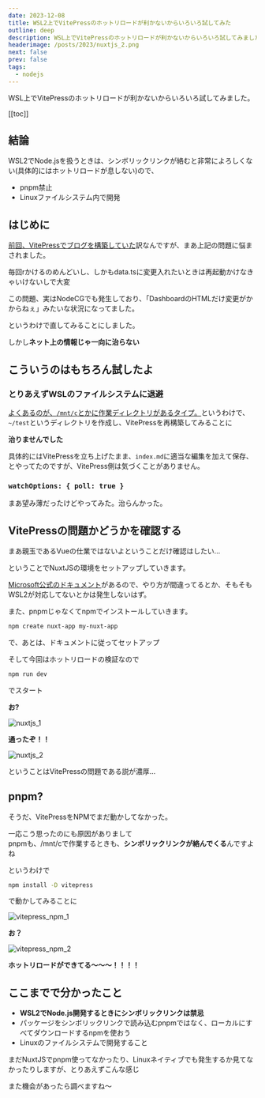 ```yaml
---
date: 2023-12-08
title: WSL2上でVitePressのホットリロードが利かないからいろいろ試してみた
outline: deep
description: WSL上でVitePressのホットリロードが利かないからいろいろ試してみました。
headerimage: /posts/2023/nuxtjs_2.png
next: false
prev: false
tags:
  - nodejs
---
```


WSL上でVitePressのホットリロードが利かないからいろいろ試してみました。

[[toc]]


## 結論

<div class="font-bold">

WSL2でNode.jsを扱うときは、シンボリックリンクが絡むと非常によろしくない(具体的にはホットリロードが息しない)ので、

- pnpm禁止
- Linuxファイルシステム内で開発

</div>

## はじめに

[前回、VitePressでブログを構築していた](/posts/vitepress-blog/)訳なんですが、まあ上記の問題に悩まされました。

毎回rかけるのめんどいし、しかもdata.tsに変更入れたいときは再起動かけなきゃいけないしで大変

この問題、実はNodeCGでも発生しており、「DashboardのHTMLだけ変更がかからねぇ」みたいな状況になってました。

というわけで直してみることにしました。

しかし**ネット上の情報じゃ一向に治らない**

## こういうのはもちろん試したよ

### とりあえずWSLのファイルシステムに退避

[よくあるのが、`/mnt/c`とかに作業ディレクトリがあるタイプ。](https://dev.classmethod.jp/articles/wsl2-vue-js-hot-reload/)というわけで、`~/test`というディレクトリを作成し、VitePressを再構築してみることに

**治りませんでした**

具体的にはVitePressを立ち上げたまま、`index.md`に適当な編集を加えて保存、とやってたのですが、VitePress側は気づくことがありません。

### `watchOptions: { poll: true }`

まあ望み薄だったけどやってみた。治らんかった。

## VitePressの問題かどうかを確認する

まあ親玉であるVueの仕業ではないよということだけ確認はしたい…

ということでNuxtJSの環境をセットアップしていきます。

[Microsoft公式のドキュメント](https://learn.microsoft.com/ja-jp/windows/dev-environment/javascript/nuxtjs-on-wsl)があるので、やり方が間違ってるとか、そもそもWSL2が対応してないとかは発生しないはず。

また、pnpmじゃなくてnpmでインストールしていきます。

```sh
npm create nuxt-app my-nuxt-app
```

で、あとは、ドキュメントに従ってセットアップ

そして今回はホットリロードの検証なので

```sh
npm run dev
```

でスタート

**お?**

![nuxtjs_1](/posts/2023/nuxtjs_1.png)

**通ったぞ！！**

![nuxtjs_2](/posts/2023/nuxtjs_2.png)


ということはVitePressの問題である説が濃厚…

## pnpm?

そうだ、VitePressをNPMでまだ動かしてなかった。

一応こう思ったのにも原因がありまして  
pnpmも、/mnt/cで作業するときも、**シンボリックリンクが絡んでくる**んですよね

というわけで

```sh
npm install -D vitepress
```

で動かしてみることに

![vitepress_npm_1](/posts/2023/vitepress_npm_1.png)

**お？**

![vitepress_npm_2](/posts/2023/vitepress_npm_2.png)

**ホットリロードができてる～～～！！！！**

## ここまでで分かったこと

- **WSL2でNode.js開発するときにシンボリックリンクは禁忌**
- パッケージをシンボリックリンクで読み込むpnpmではなく、ローカルにすべてダウンロードするnpmを使おう
- Linuxのファイルシステムで開発すること

まだNuxtJSでpnpm使ってなかったり、Linuxネイティブでも発生するか見てなかったりしますが、とりあえずこんな感じ

また機会があったら調べますね～
